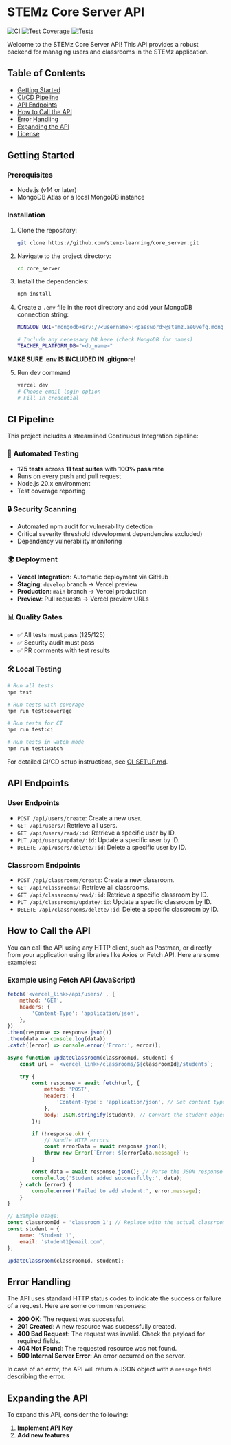
# STEMz Core Server API

[![CI](https://github.com/your-username/stemz-core-server/workflows/CI/badge.svg)](https://github.com/your-username/stemz-core-server/actions)
[![Test Coverage](https://img.shields.io/badge/coverage-40%25-orange)](https://github.com/your-username/stemz-core-server)
[![Tests](https://img.shields.io/badge/tests-125%20passing-brightgreen)](https://github.com/your-username/stemz-core-server)

Welcome to the STEMz Core Server API! This API provides a robust backend for managing users and classrooms in the STEMz application. 

## Table of Contents

- [Getting Started](#getting-started)
- [CI/CD Pipeline](#cicd-pipeline)
- [API Endpoints](#api-endpoints)
- [How to Call the API](#how-to-call-the-api)
- [Error Handling](#error-handling)
- [Expanding the API](#expanding-the-api)
- [License](#license)

## Getting Started

### Prerequisites

- Node.js (v14 or later)
- MongoDB Atlas or a local MongoDB instance

### Installation

1. Clone the repository:

   ```bash
   git clone https://github.com/stemz-learning/core_server.git
   ```

2. Navigate to the project directory:

   ```bash
   cd core_server
   ```

3. Install the dependencies:

   ```bash
   npm install
   ```

4. Create a `.env` file in the root directory and add your MongoDB connection string:

   ```bash
   MONGODB_URI="mongodb+srv://<username>:<password>@stemz.ae0vefg.mongodb.net/"

   # Include any necessary DB here (check MongoDB for names)
   TEACHER_PLATFORM_DB="<db_name>"
   ```
  **MAKE SURE .env IS INCLUDED IN .gitignore!**

5. Run dev command
    ```bash
    vercel dev
    # Choose email login option
    # Fill in credential
    ```

## CI Pipeline

This project includes a streamlined Continuous Integration pipeline:

### 🚀 **Automated Testing**
- **125 tests** across **11 test suites** with **100% pass rate**
- Runs on every push and pull request
- Node.js 20.x environment
- Test coverage reporting

### 🔒 **Security Scanning**
- Automated npm audit for vulnerability detection
- Critical severity threshold (development dependencies excluded)
- Dependency vulnerability monitoring

### 🌍 **Deployment**
- **Vercel Integration**: Automatic deployment via GitHub
- **Staging**: `develop` branch → Vercel preview
- **Production**: `main` branch → Vercel production
- **Preview**: Pull requests → Vercel preview URLs

### 📊 **Quality Gates**
- ✅ All tests must pass (125/125)
- ✅ Security audit must pass
- ✅ PR comments with test results

### 🛠️ **Local Testing**
```bash
# Run all tests
npm test

# Run tests with coverage
npm run test:coverage

# Run tests for CI
npm run test:ci

# Run tests in watch mode
npm run test:watch
```

For detailed CI/CD setup instructions, see [CI_SETUP.md](./CI_SETUP.md).

## API Endpoints

### User Endpoints

- `POST /api/users/create`: Create a new user.
- `GET /api/users/`: Retrieve all users.
- `GET /api/users/read/:id`: Retrieve a specific user by ID.
- `PUT /api/users/update/:id`: Update a specific user by ID.
- `DELETE /api/users/delete/:id`: Delete a specific user by ID.

### Classroom Endpoints

- `POST /api/classrooms/create`: Create a new classroom.
- `GET /api/classrooms/`: Retrieve all classrooms.
- `GET /api/classrooms/read/:id`: Retrieve a specific classroom by ID.
- `PUT /api/classrooms/update/:id`: Update a specific classroom by ID.
- `DELETE /api/classrooms/delete/:id`: Delete a specific classroom by ID.

## How to Call the API

You can call the API using any HTTP client, such as Postman, or directly from your application using libraries like Axios or Fetch API. Here are some examples:

### Example using Fetch API (JavaScript)

```javascript
fetch('<vercel_link>/api/users/', {
    method: 'GET',
    headers: {
        'Content-Type': 'application/json',
    },
})
.then(response => response.json())
.then(data => console.log(data))
.catch((error) => console.error('Error:', error));
```

```javascript
async function updateClassroom(classroomId, student) {
    const url = `<vercel_link>/classrooms/${classroomId}/students`;

    try {
        const response = await fetch(url, {
            method: 'POST',
            headers: {
                'Content-Type': 'application/json', // Set content type to JSON
            },
            body: JSON.stringify(student), // Convert the student object to JSON
        });

        if (!response.ok) {
            // Handle HTTP errors
            const errorData = await response.json();
            throw new Error(`Error: ${errorData.message}`);
        }

        const data = await response.json(); // Parse the JSON response
        console.log('Student added successfully:', data);
    } catch (error) {
        console.error('Failed to add student:', error.message);
    }
}

// Example usage:
const classroomId = 'classroom_1'; // Replace with the actual classroom ID
const student = {
    name: 'Student 1',
    email: 'student1@email.com',
};

updateClassroom(classroomId, student);

```

## Error Handling

The API uses standard HTTP status codes to indicate the success or failure of a request. Here are some common responses:

- **200 OK**: The request was successful.
- **201 Created**: A new resource was successfully created.
- **400 Bad Request**: The request was invalid. Check the payload for required fields.
- **404 Not Found**: The requested resource was not found.
- **500 Internal Server Error**: An error occurred on the server.

In case of an error, the API will return a JSON object with a `message` field describing the error.

## Expanding the API

To expand this API, consider the following:

1. **Implement API Key**
2. **Add new features**